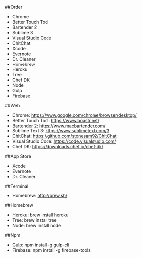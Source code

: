 ##Order
* Chrome
* Better Touch Tool
* Bartender 2
* Sublime 3
* Visual Studio Code
* ChitChat
* Xcode
* Evernote
* Dr. Cleaner
* Homebrew
* Heroku
* Tree
* Chef DK
* Node
* Gulp
* Firebase

##Web
* Chrome: https://www.google.com/chrome/browser/desktop/
* Better Touch Tool: https://www.boastr.net/
* Bartender 2: https://www.macbartender.com/
* Sublime Text 3: https://www.sublimetext.com/3
* ChitChat: https://github.com/stonesam92/ChitChat
* Visual Studio Code: https://code.visualstudio.com/
* Chef DK: https://downloads.chef.io/chef-dk/

##App Store
* Xcode
* Evernote
* Dr. Cleaner

##Terminal
* Homebrew:  http://brew.sh/

##Homebrew
* Heroku: brew install heroku
* Tree: brew install tree
* Node: brew install node

##Npm
* Gulp: npm install -g gulp-cli
* Firebase: npm install -g firebase-tools


